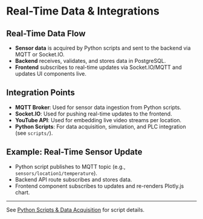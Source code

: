 # Real-Time Data & Integrations

## Real-Time Data Flow
- **Sensor data** is acquired by Python scripts and sent to the backend via MQTT or Socket.IO.
- **Backend** receives, validates, and stores data in PostgreSQL.
- **Frontend** subscribes to real-time updates via Socket.IO/MQTT and updates UI components live.

## Integration Points
- **MQTT Broker**: Used for sensor data ingestion from Python scripts.
- **Socket.IO**: Used for pushing real-time updates to the frontend.
- **YouTube API**: Used for embedding live video streams per location.
- **Python Scripts**: For data acquisition, simulation, and PLC integration (see `scripts/`).

## Example: Real-Time Sensor Update
- Python script publishes to MQTT topic (e.g., `sensors/location1/temperature`).
- Backend API route subscribes and stores data.
- Frontend component subscribes to updates and re-renders Plotly.js chart.

---

See [Python Scripts & Data Acquisition](./python-scripts.md) for script details.
